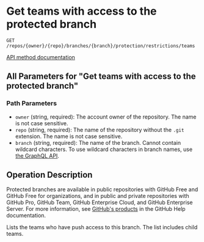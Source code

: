 # Get teams with access to the protected branch

`GET /repos/{owner}/{repo}/branches/{branch}/protection/restrictions/teams`

[API method documentation](https://docs.github.com/rest/branches/branch-protection#get-teams-with-access-to-the-protected-branch)

## All Parameters for "Get teams with access to the protected branch"

### Path Parameters

- `owner` (string, required): The account owner of the repository. The name is not case sensitive.
- `repo` (string, required): The name of the repository without the `.git` extension. The name is not case sensitive.
- `branch` (string, required): The name of the branch. Cannot contain wildcard characters. To use wildcard characters in branch names, use [the GraphQL API](https://docs.github.com/graphql).

## Operation Description

Protected branches are available in public repositories with GitHub Free and GitHub Free for organizations, and in public and private repositories with GitHub Pro, GitHub Team, GitHub Enterprise Cloud, and GitHub Enterprise Server. For more information, see [GitHub's products](https://docs.github.com/github/getting-started-with-github/githubs-products) in the GitHub Help documentation.

Lists the teams who have push access to this branch. The list includes child teams.

